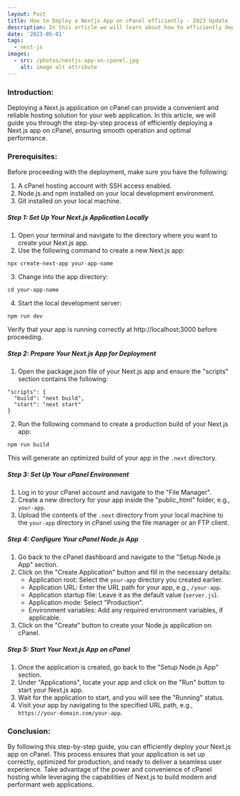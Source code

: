 ```yaml
---
layout: Post
title: How to Deploy a Nextjs App on cPanel efficiently - 2023 Update
description: In this article we will learn about how to efficiently deploy a Next JS application on cPanel.
date: '2023-05-01'
tags:
  - next-js
images:
  - src: /photos/nextjs-app-on-cpanel.jpg
    alt: image alt attribute
---
```


### Introduction:

Deploying a Next.js application on cPanel can provide a convenient and reliable hosting solution for your web application. In this article, we will guide you through the step-by-step process of efficiently deploying a Next.js app on cPanel, ensuring smooth operation and optimal performance.

### Prerequisites:
Before proceeding with the deployment, make sure you have the following:

1. A cPanel hosting account with SSH access enabled.
2. Node.js and npm installed on your local development environment.
3. Git installed on your local machine.

##### Step 1: Set Up Your Next.js Application Locally

1. Open your terminal and navigate to the directory where you want to create your Next.js app.
2. Use the following command to create a new Next.js app:
```
npx create-next-app your-app-name
```
3. Change into the app directory:
```
cd your-app-name
```
4. Start the local development server:
```
npm run dev
```
Verify that your app is running correctly at http://localhost:3000 before proceeding.

##### Step 2: Prepare Your Next.js App for Deployment

1. Open the package.json file of your Next.js app and ensure the "scripts" section contains the following:
```
"scripts": {
  "build": "next build",
  "start": "next start"
}
```
2. Run the following command to create a production build of your Next.js app:
```
npm run build
```
This will generate an optimized build of your app in the `.next` directory.

##### Step 3: Set Up Your cPanel Environment

1. Log in to your cPanel account and navigate to the "File Manager".
2. Create a new directory for your app inside the "public_html" folder, e.g., `your-app`.
3. Upload the contents of the `.next` directory from your local machine to the `your-app` directory in cPanel using the file manager or an FTP client.

##### Step 4: Configure Your cPanel Node.js App

1. Go back to the cPanel dashboard and navigate to the "Setup Node.js App" section.
2. Click on the "Create Application" button and fill in the necessary details:
   - Application root: Select the `your-app` directory you created earlier.
   - Application URL: Enter the URL path for your app, e.g., `/your-app`.
   - Application startup file: Leave it as the default value (`server.js`).
   - Application mode: Select "Production".
   - Environment variables: Add any required environment variables, if applicable.
3. Click on the "Create" button to create your Node.js application on cPanel.

##### Step 5: Start Your Next.js App on cPanel

1. Once the application is created, go back to the "Setup Node.js App" section.
2. Under "Applications", locate your app and click on the "Run" button to start your Next.js app.
3. Wait for the application to start, and you will see the "Running" status.
4. Visit your app by navigating to the specified URL path, e.g., `https://your-domain.com/your-app`.

### Conclusion:

By following this step-by-step guide, you can efficiently deploy your Next.js app on cPanel. This process ensures that your application is set up correctly, optimized for production, and ready to deliver a seamless user experience. Take advantage of the power and convenience of cPanel hosting while leveraging the capabilities of Next.js to build modern and performant web applications.